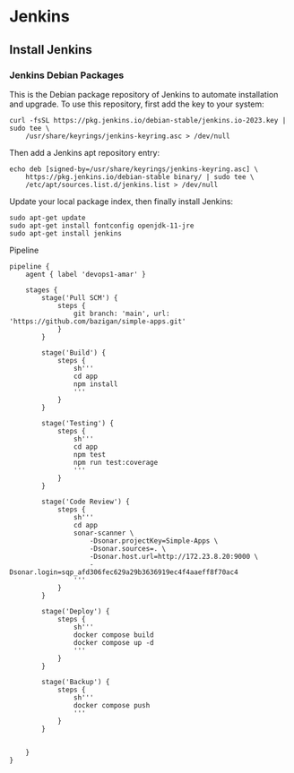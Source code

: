 # Jenkins

## Install Jenkins
### Jenkins Debian Packages
This is the Debian package repository of Jenkins to automate installation and upgrade. To use this repository, first add the key to your system: 
```
curl -fsSL https://pkg.jenkins.io/debian-stable/jenkins.io-2023.key | sudo tee \
    /usr/share/keyrings/jenkins-keyring.asc > /dev/null
```

Then add a Jenkins apt repository entry: 
```
echo deb [signed-by=/usr/share/keyrings/jenkins-keyring.asc] \
    https://pkg.jenkins.io/debian-stable binary/ | sudo tee \
    /etc/apt/sources.list.d/jenkins.list > /dev/null
```

Update your local package index, then finally install Jenkins: 
```
sudo apt-get update
sudo apt-get install fontconfig openjdk-11-jre
sudo apt-get install jenkins
```

Pipeline
```
pipeline {
    agent { label 'devops1-amar' }

    stages {
        stage('Pull SCM') {
            steps {
                git branch: 'main', url: 'https://github.com/bazigan/simple-apps.git'
            }
        }
        
        stage('Build') {
            steps {
                sh'''
                cd app
                npm install
                '''
            }
        }
        
        stage('Testing') {
            steps {
                sh'''
                cd app
                npm test
                npm run test:coverage
                '''
            }
        }
        
        stage('Code Review') {
            steps {
                sh'''
                cd app
                sonar-scanner \
                    -Dsonar.projectKey=Simple-Apps \
                    -Dsonar.sources=. \
                    -Dsonar.host.url=http://172.23.8.20:9000 \
                    -Dsonar.login=sqp_afd306fec629a29b3636919ec4f4aaeff8f70ac4
                '''
            }
        }
        
        stage('Deploy') {
            steps {
                sh'''
                docker compose build
                docker compose up -d
                '''
            }
        }
        
        stage('Backup') {
            steps {
                sh'''
                docker compose push
                '''
            }
        }
        
        
    }
}


```

